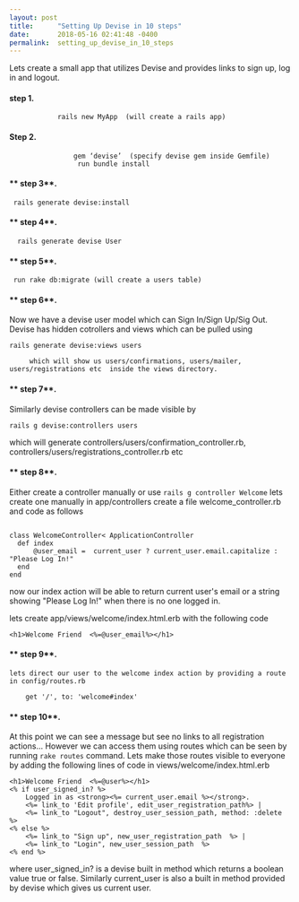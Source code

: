 ```yaml
---
layout: post
title:      "Setting Up Devise in 10 steps"
date:       2018-05-16 02:41:48 -0400
permalink:  setting_up_devise_in_10_steps
---
```


Lets create a small app that utilizes Devise and provides  links to sign up, log in and logout.

#### **step 1.** 
				rails new MyApp  (will create a rails app)          
					
#### **Step 2.**

					gem ‘devise’  (specify devise gem inside Gemfile)
					 run bundle install 
					 
#### **	 step 3**. 

	 rails generate devise:install 		 
	 
#### **	 step 4**. 

      rails generate devise User 
			
#### **	 step 5**. 

     run rake db:migrate (will create a users table)
		 
#### **	 step 6**. 

Now we have a devise user model which can Sign In/Sign Up/Sig Out.
 Devise has hidden cotrollers and views which can be  pulled using 
 
`rails generate devise:views users`

		 which will show us users/confirmations, users/mailer, users/registrations etc  inside the views directory.
		 
#### **	 step 7**. 

Similarly  devise  controllers can be made visible by

`rails g devise:controllers users`

which will generate controllers/users/confirmation_controller.rb, 
controllers/users/registrations_controller.rb etc

#### **	 step 8**. 

Either create a controller  manually or use 
`rails g controller Welcome`
lets create one manually
in app/controllers create a file welcome_controller.rb and code as follows
```

class WelcomeController< ApplicationController
  def index
      @user_email =  current_user ? current_user.email.capitalize : "Please Log In!"
  end
end 
```
now our index action will be able to return current user's email or a string 
showing "Please Log In!" when there is no one logged in.

lets create app/views/welcome/index.html.erb
with the following code

   `<h1>Welcome Friend  <%=@user_email%></h1>`
	 
#### **	 step 9**. 
	 
 `lets direct our user to the welcome index action by providing a route in config/routes.rb`

		get '/', to: 'welcome#index'
		
#### **	 step 10**. 
At this point we can see a message but see no links to all registration 
actions... However we can access them using routes which can be seen by  running `rake routes` command. Lets make those routes visible to everyone by adding the following lines of code in views/welcome/index.html.erb

	<h1>Welcome Friend  <%=@user%></h1>
	<% if user_signed_in? %>
		Logged in as <strong><%= current_user.email %></strong>.
		<%= link_to 'Edit profile', edit_user_registration_path%> |
		<%= link_to "Logout", destroy_user_session_path, method: :delete  %>
	<% else %>
		<%= link_to "Sign up", new_user_registration_path  %> |
		<%= link_to "Login", new_user_session_path  %>
	<% end %>
where  user_signed_in? is a devise built in method which returns a boolean value true or false.  Similarly current_user is also a built in method provided by devise which gives us current user.  

	
		
	 
